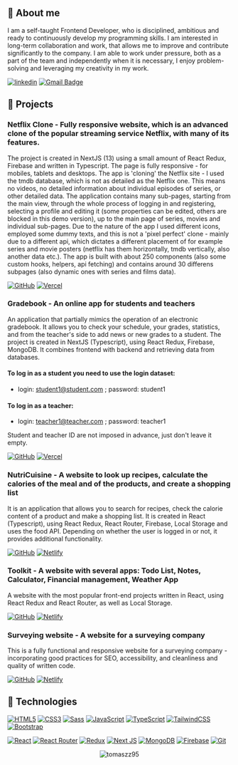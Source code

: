 ## 🙍 About me
I am a self-taught Frontend Developer, who is disciplined, ambitious and ready to continuously develop my programming skills. I am interested in long-term collaboration and work, that allows me to improve and contribute significantly to the company. I am able to work under pressure, both as a part of the team and independently when it is necessary, I enjoy problem-solving and leveraging my creativity in my work.

[![linkedin](https://img.shields.io/badge/linkedin-0A66C2?style=flat-square&logo=linkedin&logoColor=white)](https://linkedin.com/in/tomasz-zuber95)
[![Gmail Badge](https://img.shields.io/badge/-Gmail-c14438?style=flat-square&logo=Gmail&logoColor=white&link=mailto:tzuber95@gmail.com)](mailto:tzuber95@gmail.com)

## 📕 Projects

### Netflix Clone - Fully responsive website, which is an advanced clone of the popular streaming service Netflix, with many of its features.

The project is created in NextJS (13) using a small amount of React Redux, Firebase and written in Typescript.
The page is fully responsive - for mobiles, tablets and desktops. The app is 'cloning' the Netflix site - I used the tmdb database, which is not as detailed as the Netflix one. This means no videos, no detailed information about individual episodes of series, or other detailed data. The application contains many sub-pages, starting from the main view, through the whole process of logging in and registering, selecting a profile and editing it (some properties can be edited, others are blocked in this demo version), up to the main page of series, movies and individual sub-pages. Due to the nature of the app I used different icons, employed some dummy texts, and this is not a 'pixel perfect' clone - mainly due to a different api, which dictates a different placement of for example series and movie posters (netflix has them horizontally, tmdb vertically, also another data etc.).
The app is built with about 250 components (also some custom hooks, helpers, api fetching) and contains around 30 differens subpages (also dynamic ones with series and films data).
<br/>

[![GitHub](https://img.shields.io/badge/github-%23121011.svg?style=for-the-badge&logo=github&logoColor=white)](https://github.com/tomaszz95/Netflixclone)     [![Vercel](https://img.shields.io/badge/vercel-%23000000.svg?style=for-the-badge&logo=vercel&logoColor=white)](https://netflixcloneen.vercel.app/) 

### Gradebook - An online app for students and teachers

An application that partially mimics the operation of an electronic gradebook. It allows you to check your schedule, your grades, statistics, and from the teacher's side to add news or new grades to a student. The project is created in NextJS (Typescript), using React Redux, Firebase, MongoDB. It combines frontend with backend and retrieving data from databases.
<br/>

#### To log in as a student you need to use the login dataset:

- login: student1@student.com ; password: student1

#### To log in as a teacher:

- login: teacher1@teacher.com ; password: teacher1

Student and teacher ID are not imposed in advance, just don't leave it empty.

[![GitHub](https://img.shields.io/badge/github-%23121011.svg?style=for-the-badge&logo=github&logoColor=white)](https://github.com/tomaszz95/gradebook)        [![Vercel](https://img.shields.io/badge/vercel-%23000000.svg?style=for-the-badge&logo=vercel&logoColor=white)](https://gradebookk.vercel.app/)

### NutriCuisine - A website to look up recipes, calculate the calories of the meal and of the products, and create a shopping list

It is an application that allows you to search for recipes, check the calorie content of a product and make a shopping list. It is created in React (Typescript), using React Redux, React Router, Firebase, Local Storage and uses the food API. Depending on whether the user is logged in or not, it provides additional functionality.
<br/>

[![GitHub](https://img.shields.io/badge/github-%23121011.svg?style=for-the-badge&logo=github&logoColor=white)](https://github.com/tomaszz95/NutriCuisine)     [![Netlify](https://img.shields.io/badge/netlify-%23000000.svg?style=for-the-badge&logo=netlify&logoColor=#00C7B7)](https://nutricuisine.netlify.app/)

### Toolkit - A website with several apps: Todo List, Notes, Calculator, Financial management, Weather App

A website with the most popular front-end projects written in React, using React Redux and React Router, as well as Local Storage.
<br/>

[![GitHub](https://img.shields.io/badge/github-%23121011.svg?style=for-the-badge&logo=github&logoColor=white)](https://github.com/tomaszz95/toolkit)             [![Netlify](https://img.shields.io/badge/netlify-%23000000.svg?style=for-the-badge&logo=netlify&logoColor=#00C7B7)](https://toolkiit.netlify.app/)

### Surveying website - A website for a surveying company

This is a fully functional and responsive website for a surveying company - incorporating good practices for SEO, accessibility, and cleanliness and quality of written code.
<br/>

[![GitHub](https://img.shields.io/badge/github-%23121011.svg?style=for-the-badge&logo=github&logoColor=white)](https://github.com/tomaszz95/geodesy-site)      [![Netlify](https://img.shields.io/badge/netlify-%23000000.svg?style=for-the-badge&logo=netlify&logoColor=#00C7B7)](https://asgeodesy.netlify.app/)

## 🔧 Technologies

[![HTML5](https://img.shields.io/badge/-HTML5-E34F26?style=flat-square&logo=html5&logoColor=white)](https://github.com/tzuber95/)
[![CSS3](https://img.shields.io/badge/-CSS3-1572B6?style=flat-square&logo=css3)](https://github.com/tzuber95/)
[![Sass](https://img.shields.io/badge/-Sass-black?style=flat-square&logo=Sass&logoColor=pink)](https://github.com/tzuber95/)
[![JavaScript](https://img.shields.io/badge/-JavaScript-black?style=flat-square&logo=javascript)](https://github.com/tzuber95/)
[![TypeScript](https://img.shields.io/badge/-TypeScript-007ACC?style=flat-square&logo=typescript)](https://github.com/tzuber95/)
[![TailwindCSS](https://img.shields.io/badge/tailwindcss-%2338B2AC.svg?style=flat-square&logo=tailwind-css&logoColor=white)](https://github.com/tzuber95/)
[![Bootstrap](https://img.shields.io/badge/bootstrap-%238511FA.svg?style=flat-square&logo=bootstrap&logoColor=white)](https://github.com/tzuber95/)

[![React](https://img.shields.io/badge/-React-black?style=flat-square&logo=react)](https://github.com/tzuber95/)
[![React Router](https://img.shields.io/badge/React_Router-CA4245?style=flat-square&logo=react-router&logoColor=white)](https://github.com/tzuber95/)
[![Redux](https://img.shields.io/badge/-Redux-black?style=flat-square&logo=Redux&logoColor=pink)](https://github.com/tzuber95/)
[![Next JS](https://img.shields.io/badge/Next-black?style=flat-square&logo=next.js&logoColor=white)](https://github.com/tzuber95/)
[![MongoDB](https://img.shields.io/badge/MongoDB-%234ea94b.svg?style=flat-square&logo=mongodb&logoColor=white)](https://github.com/tzuber95/)
[![Firebase](https://img.shields.io/badge/-Firebase-orange?style=flat-square&logo=Firebase&logoColor=white)](https://github.com/tzuber95/)
[![Git](https://img.shields.io/badge/-Git-black?style=flat-square&logo=git)](https://github.com/tzuber95/)


<p align="center"><img align="center" src="https://github-readme-stats.vercel.app/api/top-langs?username=tomaszz95&show_icons=true&locale=en&layout=compact" alt="tomaszz95" /></p>
